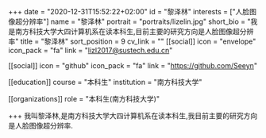 +++
date = "2020-12-31T15:52:22+02:00"
id = "黎泽林"
interests = ["人脸图像超分辨率"]
name = "黎泽林"
portrait = "portraits/lizelin.jpg"
short_bio = "我是南方科技大学大四计算机系在读本科生,目前主要的研究方向是人脸图像超分辨率"
title = "黎泽林"
sort_position = 9
cv_link = ""
[[social]]
    icon = "envelope"
    icon_pack = "fa"
    link = "lizl2017@sustech.edu.cn"

[[social]]
    icon = "github"
    icon_pack = "fa"
    link = "https://github.com/Seeyn"

[[education]]
    course = "本科生"
    institution = "南方科技大学"

[[organizations]]
    role = "本科生(南方科技大学)"

+++
我叫黎泽林,是南方科技大学大四计算机系在读本科生,我目前主要的研究方向是人脸图像超分辨率.
